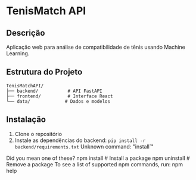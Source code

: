 # TenisMatch API 
 
## Descrição 
Aplicação web para análise de compatibilidade de tênis usando Machine Learning. 
 
## Estrutura do Projeto 
```text 
TenisMatchAPI/ 
├── backend/           # API FastAPI 
├── frontend/          # Interface React 
└── data/             # Dados e modelos 
``` 
 
## Instalação 
1. Clone o repositório 
2. Instale as dependências do backend: `pip install -r backend/requirements.txt` 
Unknown command: "install`"


Did you mean one of these?
  npm install # Install a package
  npm uninstall # Remove a package
To see a list of supported npm commands, run:
  npm help
